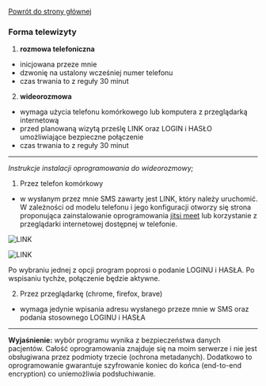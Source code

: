 <a href="https://gabinetpsychiatra.pl"> Powrót do strony głównej </a>

### Forma telewizyty

1. __rozmowa telefoniczna__

- inicjowana przeze mnie
- dzwonię na ustalony wcześniej numer telefonu
- czas trwania to z reguły 30 minut

2. __wideorozmowa__

- wymaga użycia telefonu komórkowego lub komputera z przeglądarką internetową
- przed planowaną wizytą prześlę LINK oraz LOGIN i HASŁO umożliwiające bezpieczne połączenie
- czas trwania to z reguły 30 minut

<hr>

_Instrukcje instalacji oprogramowania do wideorozmowy;_

1. Przez telefon komórkowy
- w wysłanym przez mnie SMS zawarty jest LINK, który należy uruchomić. W zależności od modelu telefonu i jego konfiguracji otworzy się strona proponująca zainstalowanie oprogramowania  [jitsi meet](https://play.google.com/store/apps/details?id=org.jitsi.meet) lub korzystanie z przeglądarki internetowej dostępnej w telefonie.

![LINK](https://gabinetpsychiatra.pl/strona-pol.jpg?width=250)

![LINK](https://gabinetpsychiatra.pl/strona-ang.jpg)

Po wybraniu jednej z opcji program poprosi o podanie LOGINU i HASŁA. Po wspisaniu tychże, połączenie będzie aktywne.

2. Przez przeglądarkę (chrome, firefox, brave)
- wymaga jedynie wpisania adresu wysłanego przeze mnie w SMS oraz podania stosownego LOGINU i HASŁA

<hr>

__Wyjaśnienie:__
wybór programu wynika z bezpieczeństwa danych pacjentów. Całość oprogramowania znajduje się na moim serwerze i nie jest obsługiwana przez podmioty trzecie (ochrona metadanych). Dodatkowo to oprogramowanie gwarantuje szyfrowanie koniec do końca (end-to-end encryption) co uniemożliwia podsłuchiwanie.
